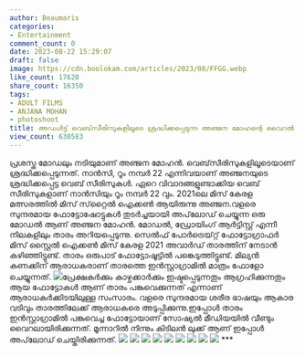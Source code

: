 ```yaml
---
author: Beaumaris
categories:
- Entertainment
comment_count: 0
date: 2023-08-22 15:29:07
draft: false
image: https://cdn.boolokam.com/articles/2023/08/FFGG.webp
like_count: 17620
share_count: 16350
tags:
- ADULT FILMS
- ANJANA MOHAN
- photoshoot
title: അഡൾട്ട് വെബ്‌സീരിസുകളിലൂടെ ശ്രദ്ധിക്കപ്പെടുന്ന അഞ്ജന മോഹന്റെ വൈറൽ ചിത്രങ്ങൾ
view_count: 630583
---
```


പ്രശസ്ത മോഡലും നടിയുമാണ് അഞ്ജന മോഹന്‍. വെബ്‌സീരിസുകളിലൂടെയാണ് ശ്രദ്ധിക്കപ്പെടുന്നത്. നാന്‍സി, റൂം നമ്പര്‍ 22 എന്നിവയാണ് അഞ്ജനയുടെ ശ്രദ്ധിക്കപ്പെട്ട വെബ് സീരിസുകള്‍. ഏറെ വിവാദങ്ങളുണ്ടാക്കിയ വെബ് സീരിസുകളാണ് നാന്‍സിയും റൂം നമ്പര്‍ 22 വും. 2021ലെ മിസ് കേരള മത്സരത്തില്‍ മിസ് സ്‌റ്റൈല്‍ ഐക്കണ്‍ ആയിരുന്നു അഞ്ജന.വളരെ സുന്ദരമായ ഫോട്ടോഷോട്ടുകൾ തുടർച്ചയായി അപ്‌ലോഡ് ചെയ്യുന്ന ഒരു മോഡൽ ആണ് അഞ്ജന മോഹൻ. മോഡൽ, ഡ്രോയിംഗ് ആർട്ടിസ്റ്റ് എന്നീ നിലകളിലും താരം അറിയപ്പെടുന്നു. സെൽഫ് പോർട്രെയ്റ്റ് ഫോട്ടോഗ്രാഫർ മിസ് സ്റ്റൈൽ ഐക്കൺ മിസ് കേരള 2021 അവാർഡ് താരത്തിന് നേടാൻ കഴിഞ്ഞിട്ടുണ്ട്. താരം ഒരുപാട് ഫോട്ടോഷൂട്ടിൽ പങ്കെടുത്തിട്ടുണ്ട്. മില്യൻ കണക്കിന് ആരാധകരാണ് താരത്തെ ഇൻസ്റ്റാഗ്രാമിൽ മാത്രം ഫോളോ ചെയ്യുന്നത്. ![](https://cdn.boolokam.com/articles/2023/08/FFGG.webp)പ്രേക്ഷകർക്കും കാഴ്ചക്കാർക്കും ഇഷ്ടപ്പെടുന്നതും ആഗ്രഹിക്കുന്നതും ആയ ഫോട്ടോകൾ ആണ് താരം പങ്കുവെക്കുന്നത് എന്നാണ് ആരാധകർക്കിടയിലുള്ള സംസാരം. വളരെ സുന്ദരമായ ശരീര ഭാഷയും ആകാര വടിവും താരത്തിലേക്ക് ആരാധകരെ അടുപ്പിക്കുന്നു.ഇപ്പോൾ താരം ഇൻസ്റ്റാഗ്രാമിൽ പങ്കുവെച്ച ഫോട്ടോയാണ് സോഷ്യൽ മീഡിയയിൽ വീണ്ടും വൈറലായിരിക്കുന്നത്. മൂന്നാറിൽ നിന്നും കിടിലൻ ലുക്ക് ആണ് ഇപ്പോൾ അപ്‌ലോഡ് ചെയ്തിരിക്കുന്നത്. ![](https://cdn.boolokam.com/articles/2023/08/FFFFFFF-4.jpg) ![](https://cdn.boolokam.com/articles/2023/08/FFFGGG-1.webp) ![](https://cdn.boolokam.com/articles/2023/08/FWWW-6.jpg) ![](https://cdn.boolokam.com/articles/2023/08/FWWWEEE-1.webp) ![](https://cdn.boolokam.com/articles/2023/08/FWWWEEEER.jpg) ![](https://cdn.boolokam.com/articles/2023/08/Fx0EkadaYAItgv9.jpg) ![](https://cdn.boolokam.com/articles/2023/08/sddefault.jpg) ![](https://cdn.boolokam.com/articles/2023/08/WFFFFF.webp) ![](https://cdn.boolokam.com/articles/2023/08/WWWWWWE.webp) ***
